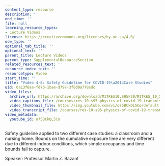 ```yaml
---
content_type: resource
description: ''
end_time: ''
file: null
learning_resource_types:
- Lecture Videos
license: https://creativecommons.org/licenses/by-nc-sa/4.0/
ocw_type: ''
optional_tab_title: ''
optional_text: ''
parent_title: Lecture Videos
parent_type: SupplementalResourceSection
related_resources_text: ''
resource_index_text: ''
resourcetype: Video
start_time: ''
title: "Video 4-8: Safety Guideline for COVID-19\u2014Case Studies"
uid: 0a13f6aa-fd73-1bae-d797-3f6d9a778edc
video_files:
  archive_url: https://archive.org/download/MITRES10.S95F20/MITRES_10_S95F20_0408_300k.mp4
  video_captions_file: /courses/res-10-s95-physics-of-covid-19-transmission-fall-2020/ca402c12b726529880ffbf7117ca0592_o75BCkQL5Co.vtt
  video_thumbnail_file: https://img.youtube.com/vi/o75BCkQL5Co/default.jpg
  video_transcript_file: /courses/res-10-s95-physics-of-covid-19-transmission-fall-2020/196bdcfc39ad37a42003652f9022b294_o75BCkQL5Co.pdf
video_metadata:
  youtube_id: o75BCkQL5Co
---
```


Safety guideline applied to two different case studies: a classroom and a nursing home. Bounds on the cumulative exposure time are very different due to different indoor conditions, which simple occupancy and time bounds fail to capture.

Speaker: Professor Martin Z. Bazant

